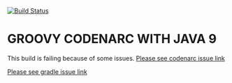 [![Build Status](https://travis-ci.org/modestukasai/groovy-codenarc-java-9.svg?branch=master)](https://travis-ci.org/modestukasai/groovy-codenarc-java-9)

# GROOVY CODENARC WITH JAVA 9

This build is failing because of some issues. 
[Please see codenarc issue link](https://github.com/CodeNarc/CodeNarc/issues/316)

[Please see gradle issue link](https://github.com/gradle/gradle/issues/4219)
